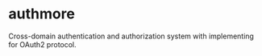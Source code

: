 # authmore

Cross-domain authentication and authorization system with implementing for OAuth2 protocol.